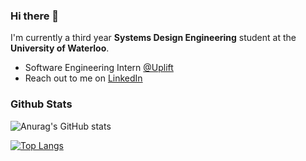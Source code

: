 ### Hi there 👋

I'm currently a third year **Systems Design Engineering** student at the **University of Waterloo**. 

- Software Engineering Intern [@Uplift](http://uplift.com/)
- Reach out to me on [LinkedIn](https://www.linkedin.com/in/loganseu/)

### Github Stats 
![Anurag's GitHub stats](https://github-readme-stats.vercel.app/api?username=loganseu&show_icons=true&theme=github_dark&count_private=true)

[![Top Langs](https://github-readme-stats.vercel.app/api/top-langs/?username=loganseu)](https://github.com/anuraghazra/github-readme-stats&theme=github_dark&count_private=true)
